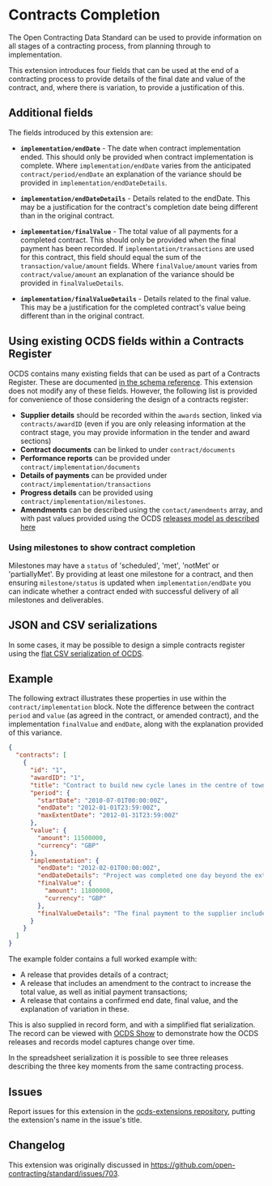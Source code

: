 # Contracts Completion

The Open Contracting Data Standard can be used to provide information on all stages of a contracting process, from planning through to implementation.

This extension introduces four fields that can be used at the end of a contracting process to provide details of the final date and value of the contract, and, where there is variation, to provide a justification of this. 

## Additional fields

The fields introduced by this extension are:

* **`implementation/endDate`** - The date when contract implementation ended. This should only be provided when contract implementation is complete. Where `implementation/endDate` varies from the anticipated `contract/period/endDate` an explanation of the variance should be provided in `implementation/endDateDetails`.

* **`implementation/endDateDetails`** - Details related to the endDate. This may be a justification for the contract's completion date being different than in the original contract.

* **`implementation/finalValue`** - The total value of all payments for a completed contract. This should only be provided when the final payment has been recorded. If `implementation/transactions` are used for this contract, this field should equal the sum of the `transaction/value/amount` fields. Where `finalValue/amount` varies from `contract/value/amount` an explanation of the variance should be provided in `finalValueDetails`. 

* **`implementation/finalValueDetails`** - Details related to the final value. This may be a justification for the completed contract's value being different than in the original contract.

## Using existing OCDS fields within a Contracts Register

OCDS contains many existing fields that can be used as part of a Contracts Register. These are documented [in the schema reference](http://standard.open-contracting.org/latest/en/schema/reference/). This extension does not modify any of these fields. However, the following list is provided for convenience of those considering the design of a contracts register:

* **Supplier details**  should be recorded within the `awards` section, linked via `contracts/awardID` (even if you are only releasing information at the contract stage, you may provide information in the tender and award sections)
* **Contract documents** can be linked to under `contract/documents`
* **Performance reports** can be provided under `contract/implementation/documents`
* **Details of payments** can be provided under `contract/implementation/transactions`
* **Progress details** can be provided using `contract/implementation/milestones`. 
* **Amendments** can be described using the `contact/amendments` array, and with past values provided using the OCDS [releases model as described here](http://standard.open-contracting.org/latest/en/implementation/amendments/) 

### Using milestones to show contract completion 

Milestones may have a `status` of 'scheduled', 'met', 'notMet' or 'partiallyMet'. By providing at least one milestone for a contract, and then ensuring `milestone/status` is updated when `implementation/endDate` you can indicate whether a contract ended with successful delivery of all milestones and deliverables. 

## JSON and CSV serializations

In some cases, it may be possible to design a simple contracts register using the [flat CSV serialization of OCDS](http://standard.open-contracting.org/latest/en/implementation/serialization/#csv). 

## Example 

The following extract illustrates these properties in use within the `contract/implementation` block. Note the difference between the contract `period` and `value` (as agreed in the contract, or amended contract), and the implementation `finalValue` and `endDate`, along with the explanation provided of this variance.

```json
{
  "contracts": [
    {
      "id": "1",
      "awardID": "1",
      "title": "Contract to build new cycle lanes in the centre of town.",
      "period": {
        "startDate": "2010-07-01T00:00:00Z",
        "endDate": "2012-01-01T23:59:00Z",
        "maxExtentDate": "2012-01-31T23:59:00Z"
      },
      "value": {
        "amount": 11500000,
        "currency": "GBP"
      },
      "implementation": {
        "endDate": "2012-02-01T00:00:00Z",
        "endDateDetails": "Project was completed one day beyond the extended deadline.",
        "finalValue": {
          "amount": 11800000,
          "currency": "GBP"
        },
        "finalValueDetails": "The final payment to the supplier included a compensation payment triggered by the local authority failure to provide work permits on schedule."
      }
    }
  ]
}
```

The example folder contains a full worked example with:

* A release that provides details of a contract;
* A release that includes an amendment to the contract to increase the total value, as well as initial payment transactions;
* A release that contains a confirmed end date, final value, and the explanation of variation in these. 

This is also supplied in record form, and with a simplified flat serialization. The record can be viewed with [OCDS Show](https://open-contracting.github.io/ocds-show/) to demonstrate how the OCDS releases and records model captures change over time. 

In the spreadsheet serialization it is possible to see three releases describing the three key moments from the same contracting process. 

## Issues

Report issues for this extension in the [ocds-extensions repository](https://github.com/open-contracting/ocds-extensions/issues), putting the extension's name in the issue's title.

## Changelog

This extension was originally discussed in <https://github.com/open-contracting/standard/issues/703>.
